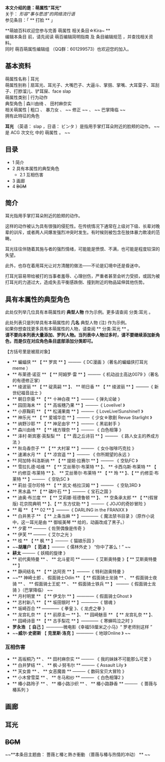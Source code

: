 **本文介绍的是：萌属性"耳光"**  
关于： _形容“事与愿违”的网络流行语_  
参见条目：「 ** 打脸  ** 」

**萌娘百科欢迎您参与完善 萌属性  相关条目☆Kira~ **  
编辑本条目  前，请先阅读  萌百编辑简明指南  及  条目编辑规范  ，并查找相关资料。  
同时  萌百萌属性编辑组  （QQ群：601299573）也欢迎您的加入。

**基本资料**  
---  
萌属性名称  |  耳光   
萌属性别称  |  扇耳光、耳光子、大嘴巴子、大逼斗、掌掴、掌嘴、大耳雷子、耳刮子、打脖溜儿、铲耳屎、face slap   
萌属性类别  |  行为动作   
典型角色  |  森川由绮  、  田村麻奈实   
相关萌属性  |  粗口  、  暴力女  、 ~~ 修正  ~~ 、 ~~ 巴掌降临  ~~  
拥有此特征的角色  
  
**耳光** （英语：  slap  ，日语：  ビンタ  ）是指用手掌打耳朵附近的脸颊的动作。 ~~是 ACG  次文化  中的  萌属性  。 ~~

##  目录

  * 1  简介 
  * 2  具有本属性的典型角色 
    * 2.1  互相伤害 
  * 3  画廊 
  * 4  ~~BGM~~

##  简介

耳光指用手掌打耳朵附近的脸颊的动作。

这样的动作被认为具有很强的侵犯性。在传统情况下通常在上级对下级、长辈对晚辈的训斥，或者两人间爆发强烈冲突时发生。有时候则被包含在肢体暴力欺凌的范畴。

耳光往往伴随着其施与者的强烈情绪，可能能是愤恨、不满，也可能是程度较深的失望。

此外，也存在着用耳光让对方清醒的做法——不论是幻境中还是昏迷中。

打耳光容易带给被打的当事者羞辱、心理创伤，严重者甚至会听力受损，或因为被打耳光的力道过大，造成失去平衡感跌倒、撞到附近的物品延伸其他伤势。

##  具有本属性的典型角色

此处仅列举几位具有本萌属性的 **典型人物** 作为示例。更多请查阅  分类:耳光  。

此处列表只是列举具有本萌属性的 **几名** 典型人物  (注)  作为示例。  
如果你想查找更多具有本萌属性的人物，请查阅 ** 分类:耳光  ** 。  
**请不要向本列表大量添加、罗列人物。当列表中人物过多时，请不要继续添加新角色，而是仅在对应角色条目底部添加分类即可。**

【方括号里是被扇对象】

  * ** 蝙蝠侠  ** 【 ** 罗宾  ** 】———《  DC漫画  》（著名的蝙蝠侠打耳光  meme  ） 
  * ** 布莱德·诺亚  ** 【 ** 阿姆罗·雷  ** 】———《  机动战士高达0079  》（著名的有德修正掌） 
  * ** 绫波丽  ** 【 ** 碇真嗣  ** 】、 ** 明日香  ** 【 ** 绫波丽  ** 】———《  新世纪福音战士  》 
  * ** 朝日奈葵  ** 【 ** 十神白夜  ** 】———《  弹丸论破  》 
  * ** 园田海未  ** 【 ** 高坂穗乃果  ** 】———《  Lovelive!  》 
  * ** 小原鞠莉  ** 【 ** 松浦果南  ** 】———《  LoveLive!Sunshine!!  》 
  * ** 神乐光  ** 【 ** 爱城华恋  ** 】———《  少女☆歌剧 Revue Starlight  》 
  * ** 纳野沙耶  ** 【 ** 神足由宇  ** 】———《  黑岩射手  》 
  * ** 森川由绮  ** 【 ** 绪方理奈  ** 】——— 《  白色相簿  》 
  * ** 泽村·斯宾塞·英梨梨  ** 【 ** 霞之丘诗羽  ** 】——— 《  路人女主的养成方法  》 
  * ** 秋岛香奈子  ** 【 ** 大村翠  ** 】——— 《  女仆咖啡巧克拉  》 
  * ** 速濑水月  ** 【 ** 凉宫遥  ** 】——— 《  你所期望的永远  》 
  * ** 阿加特·科洛斯纳  ** 【 ** 提妲·拉赛尔  ** 】——— 《  空轨FC  》 
  * ** 雪拉扎德·哈维  ** 【 ** 艾丝蒂尔·布莱特  ** 】、 ** 卡西乌斯·布莱特  ** 【 ** 约修亚·布莱特  ** 】、 ** 艾丝蒂尔·布莱特  ** 【 ** 玲  ** 】、【 ** 约修亚·布莱特  ** 】——— 《  空轨SC  》 
  * ** 莉丝·亚尔珍特  ** 【 ** 凯文·格拉汉姆  ** 】——— 《  空轨3RD  》 
  * ** 黑水晶  ** 【 ** 磷叶石  ** 】———《  宝石之国  》 
  * ** 迪奥·布兰度  ** 【 ** 艾莉娜·班德鲁顿  ** 】、 ** 空条承太郎  ** 【 **(假冒版) 花京院典明  ** 】、【 ** 东方仗助  ** 】———《  JOJO的奇妙冒险  》 
  * ** 莓  ** 【 ** 02  ** 】———《  DARLING in the FRANXX  》 
  * ** 白井黑子  ** 【 ** 上条当麻  ** 】————《  魔法禁书目录  》（原作小说中，这一耳光是由 ** 御坂美琴  ** 给的，动画改成了黑子。） 
  * ** 夕雾  ** ———《  佐贺偶像是传奇  》 
  * ** 伊芙  ** ———《  艾尔之光  》 
  * ** 桂  ** 【 ** 枫  ** 】———《  猫娘乐园  》 
  * ~~**胡屠户** 【 **范进** 】———《  儒林外史  》  “你中了甚么！”  ~~
  * **耕太** ———《  妖精的旋律  》 
  * ** 初代奥特曼  ** 、 ** 北斗星司  ** ———《  艾斯奥特曼  》【 ** 艾斯奥特曼  ** 】 
  * ** 静间结名  ** 【 ** 达阿贡  ** 】———《  特利迦奥特曼  》 
  * ~~** 神崎士郎  、  假面骑士Odin  ** 【 ** 假面骑士龙骑  ** 、 ** 假面骑士夜骑  ** 、 ** 假面骑士王蛇  ** 、 ** 假面骑士铁兵  ** 】 ———《  假面骑士龙骑  》（巴掌降临） ~~
  * ** 月村明里  ** 【 ** 伊戈尔  ** 】————《  假面骑士Ghost  》 
  * ** 志村新八  ** 【 ** 坂田银时  ** 】————《  银魂  》 
  * ** 坂崎百合  ** ————《  拳皇  》、《  龙虎之拳  》 
  * ** 龙宫礼奈  ** 【 ** 前原圭一  ** 】、 ** 园崎魅音  ** 【 ** 龙宫礼奈  ** 】、 ** 园崎诗音  ** 【 ** 古手梨花  ** 】————《  寒蝉鸣泣之时  》 
  * **罗永浩** 【 **自己** 】————微电影《幸福59厘米之小马》“  罗老师别这样  ” 
  * ~~**威尔·史密斯** 【 **克里斯·洛克** 】————《  地球Online  》 ~~

###  互相伤害

  * ** 高坂桐乃  ** 、 ** 田村麻奈实  ** ——— 《  我的妹妹不可能那么可爱  》 
  * ** 白井梦结  ** 、 ** 枫·J·努韦尔  ** ———《  Assault Lily  》 
  * ** 天女兽  ** 、 ** 女恶魔兽  ** ———《  数码宝贝大冒险  》 
  * ** 小木曾雪菜  ** 、 ** 冬马和纱  ** ——— 《  白色相簿2  》 
  * ** 椿小路玲子  ** 、 ** 椿小路沙织  ** 、 ** 椿小路静香  ** ——— 《  蔷薇与椿系列  》 

##  画廊

耳光  
---  
  

  
  
##  ~~BGM~~

~~**本条目主题曲： 薔薇と椿と熱き衝動  （蔷薇与椿与热情的冲动） ** ~~

